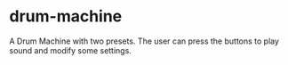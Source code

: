 # drum-machine
A Drum Machine with two presets. The user can press the buttons to play sound and modify some settings.
